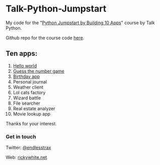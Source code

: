 # Talk-Python-Jumpstart
My code for the "[Python Jumpstart by Building 10 Apps]("https://training.talkpython.fm/courses/explore_python_jumpstart/python-language-jumpstart-building-10-apps")" course by Talk Python.

Github repo for the course code [here](https://github.com/mikeckennedy/python-jumpstart-course-demos).

Ten apps:
-
1. [Hello world](https://github.com/RWhiteDev/Talk-Python-Jumpstart/tree/master/01_Hello_World)
2. [Guess the number game](https://github.com/RWhiteDev/Talk-Python-Jumpstart/tree/master/02_Guess_Number)
3. [Birthday app](https://github.com/RWhiteDev/Talk-Python-Jumpstart/tree/master/03_Birthday_App)
4. Personal journal
5. Weather client
6. Lol cats factory
7. Wizard battle
8. File searcher
9. Real estate analyzer
10. Movie lookup app

Thanks for your interest.

### Get in touch
Twitter: [@endlesstrax](https://twitter.com/endlesstrax)

Web: [rickywhite.net](http://rickywhite.net) 